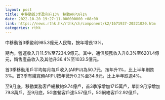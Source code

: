 ```yaml
---
layout: post
title: 中移動首3季盈利升13%　移動ARPU升1%
date: 2022-10-20 19:27:11.000000000 +08:00
link: https://news.rthk.hk/rthk/ch/component/k2/1671937-20221020.htm
categories: rthk
---
```


中移動首3季盈利985.3億元人民幣，按年增長13%。

期內，營運收入升11.5%至7234.9億元。其中，通信服務收入升8.3%至6201.4億元，銷售產品收入及其他升36.4%至1033.5億元。

首3季移動用戶平均每月每戶收入(ARPU)為50.7元，按年升1%，比上半年則跌3%。首3季有綫寬頻ARPU按年微升0.2%至34.8元，比上半年跌逾4%。

至9月底，移動業務客戶總數約9.74億戶，首3季淨增加1715萬戶，單計9月淨增加79.8萬戶。至9月底，5G套餐客戶達5.57億戶，5G網絡客戶2.92億戶。
